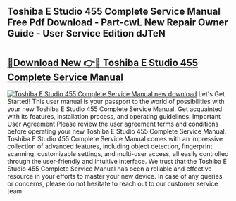 ## Toshiba E Studio 455 Complete Service Manual Free Pdf Download - Part-cwL New Repair Owner Guide - User Service Edition dJTeN

# <h2><a href="http://bc65171.oget.top/?id=Toshiba+E+Studio+455+Complete+Service+Manual">🔗Download New 👉🔴 Toshiba E Studio 455 Complete Service Manual</a></h2>

[![Toshiba E Studio 455 Complete Service Manual new download](https://i.imgur.com/5g1atiW.png)](http://bc65171.oget.top/?id=Toshiba+E+Studio+455+Complete+Service+Manual)
Let's Get Started! This user manual is your passport to the world of possibilities with your new Toshiba E Studio 455 Complete Service Manual. Get acquainted with its features, installation process, and operating guidelines. Important User Agreement Please review the user agreement terms and conditions before operating your new Toshiba E Studio 455 Complete Service Manual. Toshiba E Studio 455 Complete Service Manual comes with an impressive collection of advanced features, including object detection, fingerprint scanning, customizable settings, and multi-user access, all easily controlled through the user-friendly and intuitive interface. We trust that the Toshiba E Studio 455 Complete Service Manual has been a reliable and effective resource in your efforts to master your new device. In case of any queries or concerns, please do not hesitate to reach out to our customer service team.
